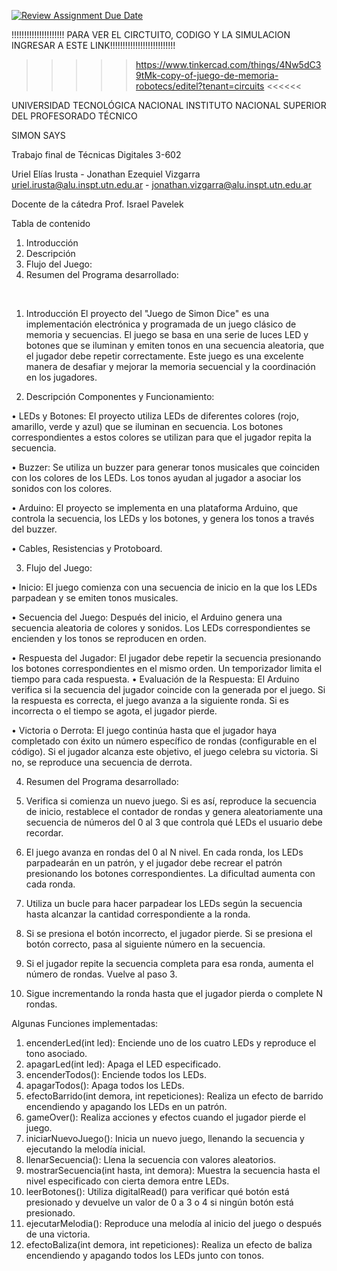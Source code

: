 [![Review Assignment Due Date](https://classroom.github.com/assets/deadline-readme-button-24ddc0f5d75046c5622901739e7c5dd533143b0c8e959d652212380cedb1ea36.svg)](https://classroom.github.com/a/lY6sRjHW)


!!!!!!!!!!!!!!!!!!!!! PARA VER EL CIRCTUITO, CODIGO Y LA SIMULACION INGRESAR A ESTE LINK!!!!!!!!!!!!!!!!!!!!!!!!!!
>>>>> https://www.tinkercad.com/things/4Nw5dC39tMk-copy-of-juego-de-memoria-robotecs/editel?tenant=circuits <<<<<<

UNIVERSIDAD TECNOLÓGICA NACIONAL 
INSTITUTO NACIONAL SUPERIOR DEL PROFESORADO TÉCNICO


SIMON SAYS

Trabajo final de Técnicas Digitales 3-602

Uriel Elías Irusta - Jonathan Ezequiel Vizgarra
uriel.irusta@alu.inspt.utn.edu.ar - jonathan.vizgarra@alu.inspt.utn.edu.ar
         

Docente de la cátedra
Prof. Israel Pavelek


Tabla de contenido
1. Introducción	
2. Descripción
3. Flujo del Juego:
4. Resumen del Programa desarrollado:

 
1. Introducción
El proyecto del "Juego de Simon Dice" es una implementación electrónica y programada de un juego clásico de memoria y secuencias. 
El juego se basa en una serie de luces LED y botones que se iluminan y emiten tonos en una secuencia aleatoria, que el jugador debe repetir correctamente. 
Este juego es una excelente manera de desafiar y mejorar la memoria secuencial y la coordinación en los jugadores.

2. Descripción
Componentes y Funcionamiento:

•	LEDs y Botones: El proyecto utiliza LEDs de diferentes colores (rojo, amarillo, verde y azul) que se iluminan en secuencia. 
Los botones correspondientes a estos colores se utilizan para que el jugador repita la secuencia.

•	Buzzer: Se utiliza un buzzer para generar tonos musicales que coinciden con los colores de los LEDs. 
Los tonos ayudan al jugador a asociar los sonidos con los colores.

•	Arduino: El proyecto se implementa en una plataforma Arduino, que controla la secuencia, los LEDs y los botones, y genera los tonos a través del buzzer.

•	Cables, Resistencias y Protoboard.

3. Flujo del Juego:

•	Inicio: El juego comienza con una secuencia de inicio en la que los LEDs parpadean y se emiten tonos musicales.

•	Secuencia del Juego: Después del inicio, el Arduino genera una secuencia aleatoria de colores y sonidos. Los LEDs correspondientes se encienden y los tonos se reproducen en orden.

•	Respuesta del Jugador: El jugador debe repetir la secuencia presionando los botones correspondientes en el mismo orden. Un temporizador limita el tiempo para cada respuesta.
•	Evaluación de la Respuesta: El Arduino verifica si la secuencia del jugador coincide con la generada por el juego. 
Si la respuesta es correcta, el juego avanza a la siguiente ronda. Si es incorrecta o el tiempo se agota, el jugador pierde.

•	Victoria o Derrota: El juego continúa hasta que el jugador haya completado con éxito un número específico de rondas (configurable en el código). 
Si el jugador alcanza este objetivo, el juego celebra su victoria. Si no, se reproduce una secuencia de derrota.


4. Resumen del Programa desarrollado:
1.	Verifica si comienza un nuevo juego. Si es así, reproduce la secuencia de inicio, restablece el contador de rondas y genera aleatoriamente una secuencia de números del 0 al 3 que controla qué LEDs el usuario debe recordar.

2.	El juego avanza en rondas del 0 al N nivel. En cada ronda, los LEDs parpadearán en un patrón, y el jugador debe recrear el patrón presionando los botones correspondientes. La dificultad aumenta con cada ronda.

3.	Utiliza un bucle para hacer parpadear los LEDs según la secuencia hasta alcanzar la cantidad correspondiente a la ronda.

4.	Si se presiona el botón incorrecto, el jugador pierde. Si se presiona el botón correcto, pasa al siguiente número en la secuencia.

5.	Si el jugador repite la secuencia completa para esa ronda, aumenta el número de rondas. Vuelve al paso 3.

6.	Sigue incrementando la ronda hasta que el jugador pierda o complete N rondas.

Algunas Funciones implementadas:
1.	encenderLed(int led): Enciende uno de los cuatro LEDs y reproduce el tono asociado.
2.	apagarLed(int led): Apaga el LED especificado.
3.	encenderTodos(): Enciende todos los LEDs.
4.	apagarTodos(): Apaga todos los LEDs.
5.	efectoBarrido(int demora, int repeticiones): Realiza un efecto de barrido encendiendo y apagando los LEDs en un patrón.
6.	gameOver(): Realiza acciones y efectos cuando el jugador pierde el juego.
7.	iniciarNuevoJuego(): Inicia un nuevo juego, llenando la secuencia y ejecutando la melodía inicial.
8.	llenarSecuencia(): Llena la secuencia con valores aleatorios.
9.	mostrarSecuencia(int hasta, int demora): Muestra la secuencia hasta el nivel especificado con cierta demora entre LEDs.
10.	leerBotones(): Utiliza digitalRead() para verificar qué botón está presionado y devuelve un valor de 0 a 3 o 4 si ningún botón está presionado.
11.	ejecutarMelodia(): Reproduce una melodía al inicio del juego o después de una victoria.
12.	efectoBaliza(int demora, int repeticiones): Realiza un efecto de baliza encendiendo y apagando todos los LEDs junto con tonos.



